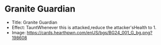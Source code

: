 # Granite Guardian
- Title:  Granite Guardian
- Effect:  TauntWhenever this is attacked,reduce the attacker'sHealth to 1.
- Image:  https://cards.hearthpwn.com/enUS/bgs/BG24_001_G_bg.png?198608
